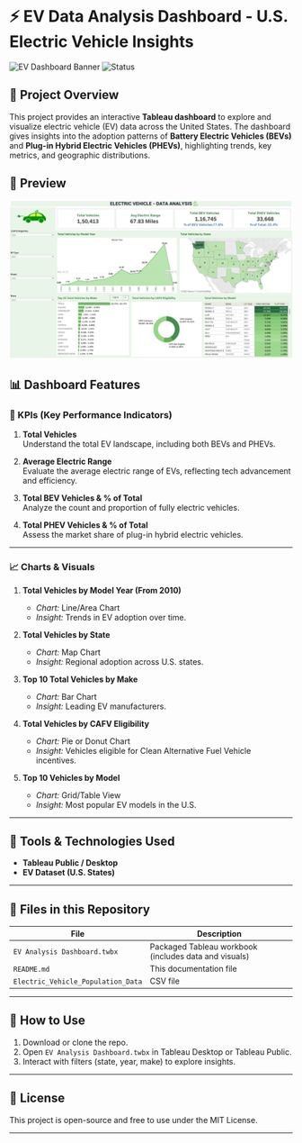 # ⚡ EV Data Analysis Dashboard - U.S. Electric Vehicle Insights

![EV Dashboard Banner](https://img.shields.io/badge/Tableau-Dashboard-00C853?style=flat&logo=tableau&logoColor=white)
![Status](https://img.shields.io/badge/Status-Completed-brightgreen)

## 🚀 Project Overview

This project provides an interactive **Tableau dashboard** to explore and visualize electric vehicle (EV) data across the United States. The dashboard gives insights into the adoption patterns of **Battery Electric Vehicles (BEVs)** and **Plug-in Hybrid Electric Vehicles (PHEVs)**, highlighting trends, key metrics, and geographic distributions.

## 📸 Preview
 
![Dashboard Preview](https://github.com/rakesh-meka/EV-Data_Dashboard/blob/67626195ec1393b0186edcb225d1a0d58ef94983/Dashboard%20Image.png)


## 📊 Dashboard Features

### 🔑 KPIs (Key Performance Indicators)
1. **Total Vehicles**  
   Understand the total EV landscape, including both BEVs and PHEVs.

2. **Average Electric Range**  
   Evaluate the average electric range of EVs, reflecting tech advancement and efficiency.

3. **Total BEV Vehicles & % of Total**  
   Analyze the count and proportion of fully electric vehicles.

4. **Total PHEV Vehicles & % of Total**  
   Assess the market share of plug-in hybrid electric vehicles.

---

### 📈 Charts & Visuals

1. **Total Vehicles by Model Year (From 2010)**  
   - *Chart:* Line/Area Chart  
   - *Insight:* Trends in EV adoption over time.

2. **Total Vehicles by State**  
   - *Chart:* Map Chart  
   - *Insight:* Regional adoption across U.S. states.

3. **Top 10 Total Vehicles by Make**  
   - *Chart:* Bar Chart  
   - *Insight:* Leading EV manufacturers.

4. **Total Vehicles by CAFV Eligibility**  
   - *Chart:* Pie or Donut Chart  
   - *Insight:* Vehicles eligible for Clean Alternative Fuel Vehicle incentives.

5. **Top 10 Vehicles by Model**  
   - *Chart:* Grid/Table View  
   - *Insight:* Most popular EV models in the U.S.

---

## 🧰 Tools & Technologies Used

- **Tableau Public / Desktop**
- **EV Dataset (U.S. States)**

---

## 📁 Files in this Repository

| File | Description |
|------|-------------|
| `EV Analysis Dashboard.twbx` | Packaged Tableau workbook (includes data and visuals) |
| `README.md` | This documentation file |
| `Electric_Vehicle_Population_Data` | CSV file |
---

## 📌 How to Use

1. Download or clone the repo.
2. Open `EV Analysis Dashboard.twbx` in Tableau Desktop or Tableau Public.
3. Interact with filters (state, year, make) to explore insights.

---

## 🌱 License

This project is open-source and free to use under the MIT License.

---


